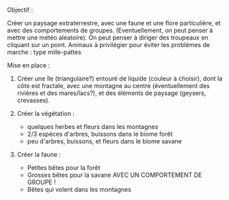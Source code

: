 Objectif :

Créer un paysage extraterrestre, avec une faune et une flore particulière, et avec des comportements de groupes. (Eventuellement, on peut penser à mettre une météo aléatoire).
On peut penser à diriger des troupeaux en cliquant sur un point.
Animaux à privilégier pour éviter les problèmes de marche : type mille-pattes


Mise en place :

1) Créer une île (triangulaire?) entouré de liquide (couleur à choisir), dont la côte est fractale, avec une montagne au centre (éventuellement des rivières et des mares/lacs?), et des éléments de paysage (geysers, crevasses).

2) Créer la végétation :
   - quelques herbes et fleurs dans les montagnes
   - 2/3 espèces d'arbres, buissons dans le biome forêt
   - peu d'arbres, buissons, et fleurs dans le biome savane

3) Créer la faune :

   - Petites bêtes pour la forêt
   - Grosses bêtes pour la savane
AVEC UN COMPORTEMENT DE GROUPE !
   - Bêtes qui volent dans les montagnes